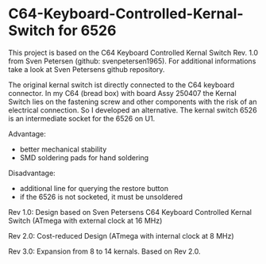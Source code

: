 # C64-Keyboard-Controlled-Kernal-Switch for 6526

This project is based on the C64 Keyboard Controlled Kernal Switch Rev. 1.0 from Sven Petersen  (github: svenpetersen1965). For additional informations take a look at Sven Petersens github repository. 

The original kernal switch ist directly connected to the C64 keyboard connector. In my C64 (bread box) with board Assy 250407 the Kernal Switch lies on the fastening screw and other components with the risk of an electrical connection. So I developed an alternative.
The kernal switch 6526 is an intermediate socket for the 6526 on U1.

Advantage:
- better mechanical stability
- SMD soldering pads for hand soldering

Disadvantage:
- additional line for querying the restore button
- if the 6526 is not socketed, it must be unsoldered


Rev 1.0: Design based on Sven Petersens C64 Keyboard Controlled Kernal Switch (ATmega with external clock at 16 MHz)

Rev 2.0: Cost-reduced Design (ATmega with internal clock at 8 MHz)

Rev 3.0: Expansion from 8 to 14 kernals. Based on Rev 2.0.
